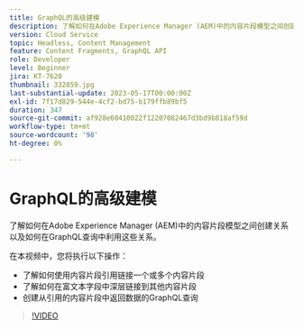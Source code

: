 ```yaml
---
title: GraphQL的高级建模
description: 了解如何在Adobe Experience Manager (AEM)中的内容片段模型之间创建关系以及如何在GraphQL查询中利用这些关系。
version: Cloud Service
topic: Headless, Content Management
feature: Content Fragments, GraphQL API
role: Developer
level: Beginner
jira: KT-7620
thumbnail: 332859.jpg
last-substantial-update: 2023-05-17T00:00:00Z
exl-id: 7f17d829-544e-4cf2-bd75-b179ffb89bf5
duration: 347
source-git-commit: af928e60410022f12207082467d3bd9b818af59d
workflow-type: tm+mt
source-wordcount: '98'
ht-degree: 0%

---
```


# GraphQL的高级建模

了解如何在Adobe Experience Manager (AEM)中的内容片段模型之间创建关系以及如何在GraphQL查询中利用这些关系。

在本视频中，您将执行以下操作：

+ 了解如何使用内容片段引用链接一个或多个内容片段
+ 了解如何在富文本字段中深层链接到其他内容片段
+ 创建从引用的内容片段中返回数据的GraphQL查询

>[!VIDEO](https://video.tv.adobe.com/v/332859?quality=12&learn=on)
